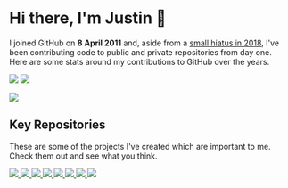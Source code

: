 # Hi there, I'm Justin 👋

I joined GitHub on **8 April 2011** and, aside from a [small hiatus in 2018][hiatus], I've been contributing code to public and private repositories from day one. Here are some stats around my contributions to GitHub over the years.

<p align="left" style="display:table-cell;vertical-align:middle;">
  <!--  GitHub Contributions  -->
  <picture>
    <source 
      srcset="https://github-readme-stats.vercel.app/api?username=justinhartman&theme=radical&count_private=true&&include_all_commits=true&show_icons=true&hide_border=true&line_height=28&custom_title=My%20GitHub%20Contributions"
      media="(prefers-color-scheme: dark)"
    />
    <source
      srcset="https://github-readme-stats.vercel.app/api?username=justinhartman&count_private=true&&include_all_commits=true&show_icons=true&hide_border=true&line_height=28&custom_title=My%20GitHub%20Contributions"
      media="(prefers-color-scheme: light), (prefers-color-scheme: no-preference)"
    />
    <img src="https://github-readme-stats.vercel.app/api?username=justinhartman&count_private=true&&include_all_commits=true&show_icons=true&hide_border=true&line_height=28&custom_title=My%20GitHub%20Contributions" />
  </picture>
  <!--  Top Languages  -->
  <picture>
    <source 
      srcset="https://github-readme-stats.vercel.app/api/top-langs/?username=justinhartman&theme=radical&layout=compact&hide_border=true&langs_count=10&hide=html"
      media="(prefers-color-scheme: dark)"
    />
    <source
      srcset="https://github-readme-stats.vercel.app/api/top-langs/?username=justinhartman&theme=buefy&layout=compact&hide_border=true&langs_count=10&hide=html"
      media="(prefers-color-scheme: light), (prefers-color-scheme: no-preference)"
    />
    <img src="https://github-readme-stats.vercel.app/api/top-langs/?username=justinhartman&layout=compact&hide_border=true&langs_count=10&hide=html" />
  </picture>
</p>

<!-- Detailed Stats -->
<p align="left">
  <picture>
      <source 
        srcset="https://github-profile-trophy.vercel.app/?username=justinhartman&theme=radical&border_color=#141321&border_radius=0&hide_border=true"
        media="(prefers-color-scheme: dark)"
      />
      <source
        srcset="https://github-profile-trophy.vercel.app/?username=justinhartman&theme=buefy&border_color=#141321&border_radius=0&hide_border=true"
        media="(prefers-color-scheme: light), (prefers-color-scheme: no-preference)"
      />
      <img align="center" src="https://github-profile-trophy.vercel.app/?username=justinhartman&border_color=#141321&border_radius=0&hide_border=true" />
  </picture>
</p>

## Key Repositories

These are some of the projects I've created which are important to me. Check them out and see what you think.

<a href="https://github.com/justinhartman/ui-ux-design-library">
    <picture>
        <source 
          srcset="https://github-readme-stats.vercel.app/api/pin/?username=justinhartman&repo=ui-ux-design-library&theme=radical&hide_border=true"
          media="(prefers-color-scheme: dark)"
        />
        <source
          srcset="https://github-readme-stats.vercel.app/api/pin/?username=justinhartman&repo=ui-ux-design-library&theme=buefy&hide_border=true"
          media="(prefers-color-scheme: light), (prefers-color-scheme: no-preference)"
        />
        <img src="https://github-readme-stats.vercel.app/api/pin/?username=justinhartman&repo=ui-ux-design-library&hide_border=true" />
    </picture>
</a>
<a href="https://github.com/justinhartman/MacChatGPT">
    <picture>
        <source 
          srcset="https://github-readme-stats.vercel.app/api/pin/?username=justinhartman&repo=MacChatGPT&theme=radical&hide_border=true"
          media="(prefers-color-scheme: dark)"
        />
        <source
          srcset="https://github-readme-stats.vercel.app/api/pin/?username=justinhartman&repo=MacChatGPT&theme=buefy&hide_border=true"
          media="(prefers-color-scheme: light), (prefers-color-scheme: no-preference)"
        />
        <img src="https://github-readme-stats.vercel.app/api/pin/?username=justinhartman&repo=MacChatGPT&hide_border=true" />
    </picture>
</a>
<a href="https://github.com/justinhartman/speed-logger">
    <picture>
        <source 
          srcset="https://github-readme-stats.vercel.app/api/pin/?username=justinhartman&repo=speed-logger&theme=radical&hide_border=true"
          media="(prefers-color-scheme: dark)"
        />
        <source
          srcset="https://github-readme-stats.vercel.app/api/pin/?username=justinhartman&repo=speed-logger&theme=buefy&hide_border=true"
          media="(prefers-color-scheme: light), (prefers-color-scheme: no-preference)"
        />
        <img src="https://github-readme-stats.vercel.app/api/pin/?username=justinhartman&repo=speed-logger&hide_border=true" />
    </picture>
</a>
<a href="https://github.com/justinhartman/fifa-play-zone">
    <picture>
        <source 
          srcset="https://github-readme-stats.vercel.app/api/pin/?username=justinhartman&repo=fifa-play-zone&theme=radical&hide_border=true"
          media="(prefers-color-scheme: dark)"
        />
        <source
          srcset="https://github-readme-stats.vercel.app/api/pin/?username=justinhartman&repo=fifa-play-zone&theme=buefy&hide_border=true"
          media="(prefers-color-scheme: light), (prefers-color-scheme: no-preference)"
        />
        <img src="https://github-readme-stats.vercel.app/api/pin/?username=justinhartman&repo=fifa-play-zone&hide_border=true" />
    </picture>
</a>
<a href="https://github.com/justinhartman/complete-php7-ecom-website">
    <picture>
        <source 
          srcset="https://github-readme-stats.vercel.app/api/pin/?username=justinhartman&repo=complete-php7-ecom-website&theme=radical&hide_border=true"
          media="(prefers-color-scheme: dark)"
        />
        <source
          srcset="https://github-readme-stats.vercel.app/api/pin/?username=justinhartman&repo=complete-php7-ecom-website&theme=buefy&hide_border=true"
          media="(prefers-color-scheme: light), (prefers-color-scheme: no-preference)"
        />
        <img src="https://github-readme-stats.vercel.app/api/pin/?username=justinhartman&repo=complete-php7-ecom-website&hide_border=true" />
    </picture>
</a>
<a href="https://github.com/justinhartman/jekyll-heroku-starter-kit">
    <picture>
        <source 
          srcset="https://github-readme-stats.vercel.app/api/pin/?username=justinhartman&repo=jekyll-heroku-starter-kit&theme=radical&hide_border=true"
          media="(prefers-color-scheme: dark)"
        />
        <source
          srcset="https://github-readme-stats.vercel.app/api/pin/?username=justinhartman&repo=jekyll-heroku-starter-kit&theme=buefy&hide_border=true"
          media="(prefers-color-scheme: light), (prefers-color-scheme: no-preference)"
        />
        <img src="https://github-readme-stats.vercel.app/api/pin/?username=justinhartman&repo=jekyll-heroku-starter-kit&hide_border=true" />
    </picture>
</a>
<a href="https://github.com/justinhartman/.github">
    <picture>
        <source 
          srcset="https://github-readme-stats.vercel.app/api/pin/?username=justinhartman&repo=.github&theme=radical&hide_border=true"
          media="(prefers-color-scheme: dark)"
        />
        <source
          srcset="https://github-readme-stats.vercel.app/api/pin/?username=justinhartman&repo=.github&theme=buefy&hide_border=true"
          media="(prefers-color-scheme: light), (prefers-color-scheme: no-preference)"
        />
        <img src="https://github-readme-stats.vercel.app/api/pin/?username=justinhartman&repo=.github&hide_border=true" />
    </picture>
</a>
<a href="https://github.com/justinhartman/lamp-ssl">
  <picture>
      <source 
        srcset="https://github-readme-stats.vercel.app/api/pin/?username=justinhartman&repo=lamp-ssl&theme=radical&hide_border=true"
        media="(prefers-color-scheme: dark)"
      />
      <source
        srcset="https://github-readme-stats.vercel.app/api/pin/?username=justinhartman&repo=lamp-ssl&theme=buefy&hide_border=true"
        media="(prefers-color-scheme: light), (prefers-color-scheme: no-preference)"
      />
      <img src="https://github-readme-stats.vercel.app/api/pin/?username=justinhartman&repo=lamp-ssl&hide_border=true" />
  </picture>
</a>

[hiatus]: https://justinhartman.co/technical/business/github-microsoft-not-a-bright-future.html
